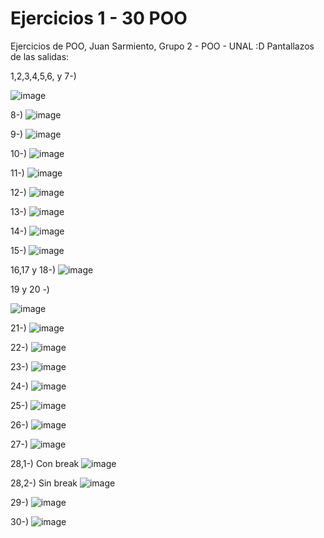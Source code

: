 # Ejercicios 1 - 30 POO
Ejercicios de POO, Juan Sarmiento, Grupo 2 - POO - UNAL :D
Pantallazos de las salidas:

1,2,3,4,5,6, y 7-)

![image](https://github.com/user-attachments/assets/1d935b15-f541-46a7-84f8-eaa39d2ae5b8)

8-)
![image](https://github.com/user-attachments/assets/78749d55-fc65-427d-98cd-f378afadee75)

9-)
![image](https://github.com/user-attachments/assets/3ed179bb-76e3-405d-aef0-03ac8f4f0cb1)

10-)
![image](https://github.com/user-attachments/assets/029aeec0-6fd9-4cf4-9c31-28dbfc961919)

11-)
![image](https://github.com/user-attachments/assets/9ced4b79-ad02-4a90-90f4-85765aad3d91)

12-)
![image](https://github.com/user-attachments/assets/21d4572d-8360-48b9-b07b-d3d7e8f592dc)

13-)
![image](https://github.com/user-attachments/assets/789bb59c-5db9-4870-918e-8d2406614e96)

14-)
![image](https://github.com/user-attachments/assets/cd143ada-a81d-4fd5-bc04-ee5fab1ffcc4)

15-)
![image](https://github.com/user-attachments/assets/3bf345f2-3d71-40b9-ba97-f9d4b6943302)

16,17 y 18-)
![image](https://github.com/user-attachments/assets/2da2c4bc-60cc-450e-9f2c-753355617ab8)

19 y 20 -)

![image](https://github.com/user-attachments/assets/ad318ec8-ac67-46e3-9a5a-4f262ff64852)

21-)
![image](https://github.com/user-attachments/assets/a2560036-a1ae-441a-ae36-d0425f2e0456)

22-)
![image](https://github.com/user-attachments/assets/150e4773-a849-4b8d-8824-0c3fddb81dc7)

23-)
![image](https://github.com/user-attachments/assets/65259532-60fc-4e4d-8e96-cccef65176e8)

24-)
![image](https://github.com/user-attachments/assets/95c744dc-a7b2-483d-b802-55be7707687c)

25-)
![image](https://github.com/user-attachments/assets/be72d7f5-dadf-4fce-9958-290d586a23fe)

26-)
![image](https://github.com/user-attachments/assets/a58c6b4d-5f34-49ab-baaf-54666c486796)

27-)
![image](https://github.com/user-attachments/assets/f214a978-5d25-4ae7-994e-7e9a75749822)

28,1-) Con break
![image](https://github.com/user-attachments/assets/5dd900b5-84f9-4749-ae42-936ca9f2eee7)

28,2-) Sin break
![image](https://github.com/user-attachments/assets/95814e8c-18a3-4b56-9d68-ce119749c846)

29-)
![image](https://github.com/user-attachments/assets/44c8e310-324d-45f0-bd93-d81cfee6580a)

30-)
![image](https://github.com/user-attachments/assets/54a3c700-f139-4146-b917-1f5e91c22502)

